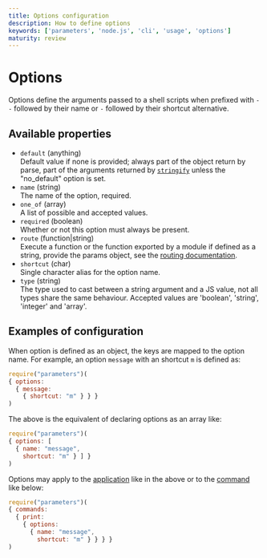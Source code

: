 ```yaml
---
title: Options configuration
description: How to define options
keywords: ['parameters', 'node.js', 'cli', 'usage', 'options']
maturity: review
---
```


# Options

Options define the arguments passed to a shell scripts when prefixed with `--` followed by their name or `-` followed by their shortcut alternative.

## Available properties

* `default` (anything)   
  Default value if none is provided; always part of the object return by parse,
  part of the arguments returned by [`stringify`](/api/stringify/) unless the "no_default" option is set.
* `name` (string)   
  The name of the option, required.
* `one_of` (array)   
  A list of possible and accepted values.
* `required` (boolean)   
  Whether or not this option must always be present.
* `route` (function|string)   
  Execute a function or the function exported by a module if defined as a 
  string, provide the params object, see the [routing documentation](/usage/routing/).
* `shortcut` (char)   
  Single character alias for the option name.
* `type` (string)   
  The type used to cast between a string argument and a JS value, not all types 
  share the same behaviour. Accepted values are 'boolean', 'string', 'integer'
  and 'array'.

## Examples of configuration

When option is defined as an object, the keys are mapped to the option name. For example, an option `message` with an shortcut `m` is defined as:

```js
require("parameters")(
{ options:
  { message:
    { shortcut: "m" } } }
)
```

The above is the equivalent of declaring options as an array like:

```js
require("parameters")(
{ options: [
  { name: "message",
    shortcut: "m" } ] }
)
```

Options may apply to the [application](./config/) like in the above or to the [command](./commands/) like below:

```js
require("parameters")(
{ commands:
  { print:
    { options: 
      { name: "message",
        shortcut: "m" } } } }
)
```
